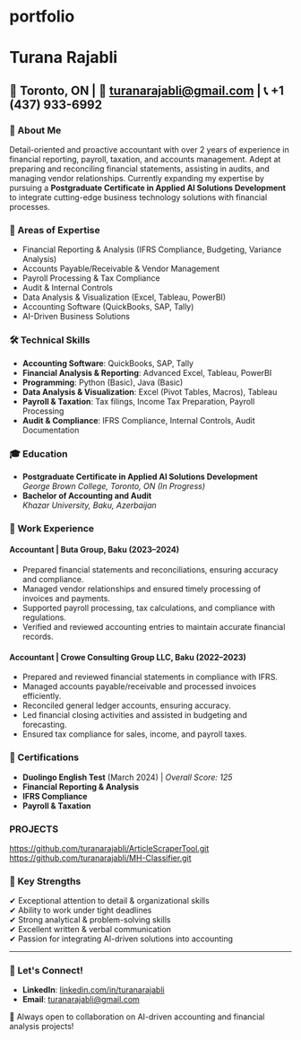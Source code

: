 # portfolio
# Turana Rajabli

## 📍 Toronto, ON | 📧 turanarajabli@gmail.com | 📞 +1 (437) 933-6992

### 💼 About Me
Detail-oriented and proactive accountant with over 2 years of experience in financial reporting, payroll, taxation, and accounts management. Adept at preparing and reconciling financial statements, assisting in audits, and managing vendor relationships. Currently expanding my expertise by pursuing a **Postgraduate Certificate in Applied AI Solutions Development** to integrate cutting-edge business technology solutions with financial processes.

### 🎯 Areas of Expertise
- Financial Reporting & Analysis (IFRS Compliance, Budgeting, Variance Analysis)
- Accounts Payable/Receivable & Vendor Management
- Payroll Processing & Tax Compliance
- Audit & Internal Controls
- Data Analysis & Visualization (Excel, Tableau, PowerBI)
- Accounting Software (QuickBooks, SAP, Tally)
- AI-Driven Business Solutions

### 🛠 Technical Skills
- **Accounting Software**: QuickBooks, SAP, Tally  
- **Financial Analysis & Reporting**: Advanced Excel, Tableau, PowerBI  
- **Programming**: Python (Basic), Java (Basic)  
- **Data Analysis & Visualization**: Excel (Pivot Tables, Macros), Tableau  
- **Payroll & Taxation**: Tax filings, Income Tax Preparation, Payroll Processing  
- **Audit & Compliance**: IFRS Compliance, Internal Controls, Audit Documentation  

### 🎓 Education
- **Postgraduate Certificate in Applied AI Solutions Development**  
  *George Brown College, Toronto, ON (In Progress)*
- **Bachelor of Accounting and Audit**  
  *Khazar University, Baku, Azerbaijan*  

### 💼 Work Experience
#### **Accountant | Buta Group, Baku (2023–2024)**
- Prepared financial statements and reconciliations, ensuring accuracy and compliance.
- Managed vendor relationships and ensured timely processing of invoices and payments.
- Supported payroll processing, tax calculations, and compliance with regulations.
- Verified and reviewed accounting entries to maintain accurate financial records.

#### **Accountant | Crowe Consulting Group LLC, Baku (2022–2023)**
- Prepared and reviewed financial statements in compliance with IFRS.
- Managed accounts payable/receivable and processed invoices efficiently.
- Reconciled general ledger accounts, ensuring accuracy.
- Led financial closing activities and assisted in budgeting and forecasting.
- Ensured tax compliance for sales, income, and payroll taxes.

### 📜 Certifications
- **Duolingo English Test** (March 2024) | *Overall Score: 125*
- **Financial Reporting & Analysis**
- **IFRS Compliance**
- **Payroll & Taxation**

### PROJECTS
https://github.com/turanarajabli/ArticleScraperTool.git
https://github.com/turanarajabli/MH-Classifier.git

### 🚀 Key Strengths
✔ Exceptional attention to detail & organizational skills  
✔ Ability to work under tight deadlines  
✔ Strong analytical & problem-solving skills  
✔ Excellent written & verbal communication  
✔ Passion for integrating AI-driven solutions into accounting  

---
### 📌 Let's Connect!
- **LinkedIn**: [linkedin.com/in/turanarajabli](https://www.linkedin.com/in/turana-rajabli-221098224/)  
- **Email**: turanarajabli@gmail.com  

🔹 Always open to collaboration on AI-driven accounting and financial analysis projects!
